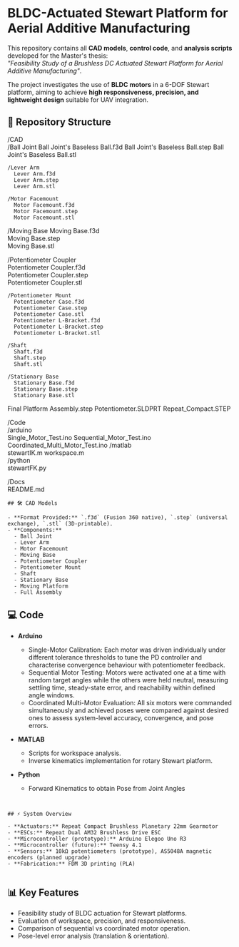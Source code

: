 # BLDC-Actuated Stewart Platform for Aerial Additive Manufacturing

This repository contains all **CAD models**, **control code**, and **analysis scripts** developed for the Master's thesis:  
*"Feasibility Study of a Brushless DC Actuated Stewart Platform for Aerial Additive Manufacturing"*.

The project investigates the use of **BLDC motors** in a 6-DOF Stewart platform, aiming to achieve **high responsiveness, precision, and lightweight design** suitable for UAV integration.


## 📂 Repository Structure

/CAD  
   /Ball Joint
      Ball Joint's Baseless Ball.f3d
      Ball Joint's Baseless Ball.step
      Ball Joint's Baseless Ball.stl
    
    /Lever Arm
      Lever Arm.f3d
      Lever Arm.step
      Lever Arm.stl

    /Motor Facemount
      Motor Facemount.f3d  
      Motor Facemount.step 
      Motor Facemount.stl

   /Moving Base
      Moving Base.f3d  
      Moving Base.step  
      Moving Base.stl  

   /Potentiometer Coupler  
      Potentiometer Coupler.f3d  
      Potentiometer Coupler.step  
      Potentiometer Coupler.stl  

    /Potentiometer Mount
      Potentiometer Case.f3d
      Potentiometer Case.step
      Potentiometer Case.stl
      Potentiometer L-Bracket.f3d
      Potentiometer L-Bracket.step
      Potentiometer L-Bracket.stl

    /Shaft
      Shaft.f3d
      Shaft.step
      Shaft.stl

    /Stationary Base
      Stationary Base.f3d
      Stationary Base.step
      Stationary Base.stl

   Final Platform Assembly.step
   Potentiometer.SLDPRT
   Repeat_Compact.STEP

/Code  
   /arduino  
      Single_Motor_Test.ino
      Sequential_Motor_Test.ino
      Coordinated_Multi_Motor_Test.ino 
   /matlab  
      stewartIK.m
      workspace.m  
   /python  
      stewartFK.py  

/Docs  
   README.md   


```
## 🛠️ CAD Models

- **Format Provided:** `.f3d` (Fusion 360 native), `.step` (universal exchange), `.stl` (3D-printable).  
- **Components:**
  - Ball Joint  
  - Lever Arm
  - Motor Facemount
  - Moving Base
  - Potentiometer Coupler
  - Potentiometer Mount
  - Shaft  
  - Stationary Base
  - Moving Platform  
  - Full Assembly  

```

## 💻 Code

- **Arduino**  
  -   Single-Motor Calibration: Each motor was driven individually under different tolerance thresholds to tune the PD controller and characterise convergence behaviour with potentiometer feedback.  
  - Sequential Motor Testing: Motors were activated one at a time with random target angles while the others were held neutral, measuring settling time, steady-state error, and reachability within defined angle windows.
  - Coordinated Multi-Motor Evaluation: All six motors were commanded simultaneously and achieved poses were compared against desired ones to assess system-level accuracy, convergence, and pose errors.

- **MATLAB**  
  - Scripts for workspace analysis.  
  - Inverse kinematics implementation for rotary Stewart platform.  

- **Python**  
  - Forward Kinematics to obtain Pose from Joint Angles  

```


## ⚡ System Overview

- **Actuators:** Repeat Compact Brushless Planetary 22mm Gearmotor  
- **ESCs:** Repeat Dual AM32 Brushless Drive ESC  
- **Microcontroller (prototype):** Arduino Elegoo Uno R3  
- **Microcontroller (future):** Teensy 4.1  
- **Sensors:** 10kΩ potentiometers (prototype), AS5048A magnetic encoders (planned upgrade)  
- **Fabrication:** FDM 3D printing (PLA)  


```
## 📊 Key Features

- Feasibility study of BLDC actuation for Stewart platforms.  
- Evaluation of workspace, precision, and responsiveness.  
- Comparison of sequential vs coordinated motor operation.  
- Pose-level error analysis (translation & orientation).  

```